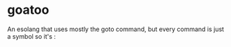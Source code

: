 # goatoo
 An esolang that uses mostly the goto command, but every command is just a symbol so it's :
